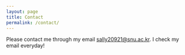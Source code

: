 ```yaml
---
layout: page
title: Contact
permalink: /contact/
---
```


Please contact me through my email <sally20921@snu.ac.kr>.
I check my email everyday! 

